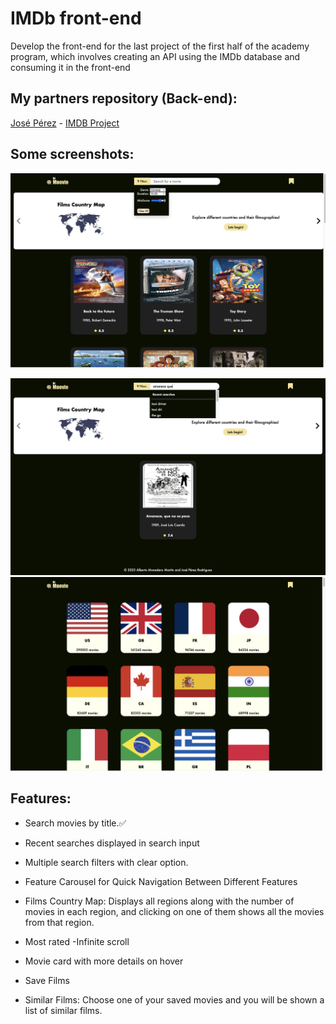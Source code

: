 # IMDb front-end
Develop the front-end for the last project of the first half of the academy program, which involves creating an API using the IMDb database and consuming it in the front-end
## My partners repository (Back-end):

[José Pérez](https://github.com/josperrod9) - [IMDB Project](https://github.com/josperrod9/IMDb-project)
 
## Some screenshots:
![Filters](src/static/filters.png)

![Search](src/static/search.png)
![countries](src/static/countries.png)

## Features:
- Search movies by title.:white_check_mark:

- Recent searches displayed in search input
- Multiple search filters with clear option.
- Feature Carousel for Quick Navigation Between Different Features
- Films Country Map: Displays all regions along with the number of movies in each region, and clicking on one of them shows all the movies from that region.
- Most rated
-Infinite scroll
- Movie card with more details on hover
- Save Films
- Similar Films: Choose one of your saved movies and you will be shown a list of similar films.
